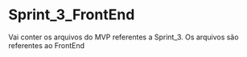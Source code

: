# Sprint_3_FrontEnd
Vai conter os arquivos do MVP referentes a Sprint_3. Os arquivos são referentes ao FrontEnd
